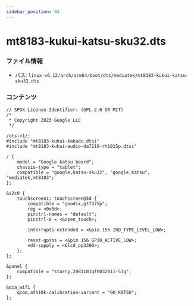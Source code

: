 ```yaml
---
sidebar_position: 84
---
```

# mt8183-kukui-katsu-sku32.dts

### ファイル情報

- パス: `linux-v6.12/arch/arm64/boot/dts/mediatek/mt8183-kukui-katsu-sku32.dts`

### コンテンツ

```dts
// SPDX-License-Identifier: (GPL-2.0 OR MIT)
/*
 * Copyright 2023 Google LLC
 */

/dts-v1/;
#include "mt8183-kukui-kakadu.dtsi"
#include "mt8183-kukui-audio-da7219-rt1015p.dtsi"

/ {
	model = "Google katsu board";
	chassis-type = "tablet";
	compatible = "google,katsu-sku32", "google,katsu", "mediatek,mt8183";
};

&i2c0 {
	touchscreen1: touchscreen@5d {
		compatible = "goodix,gt7375p";
		reg = <0x5d>;
		pinctrl-names = "default";
		pinctrl-0 = <&open_touch>;

		interrupts-extended = <&pio 155 IRQ_TYPE_LEVEL_LOW>;

		reset-gpios = <&pio 156 GPIO_ACTIVE_LOW>;
		vdd-supply = <&lcd_pp3300>;
	};
};

&panel {
	compatible = "starry,2081101qfh032011-53g";
};

&qca_wifi {
	qcom,ath10k-calibration-variant = "GO_KATSU";
};

```
